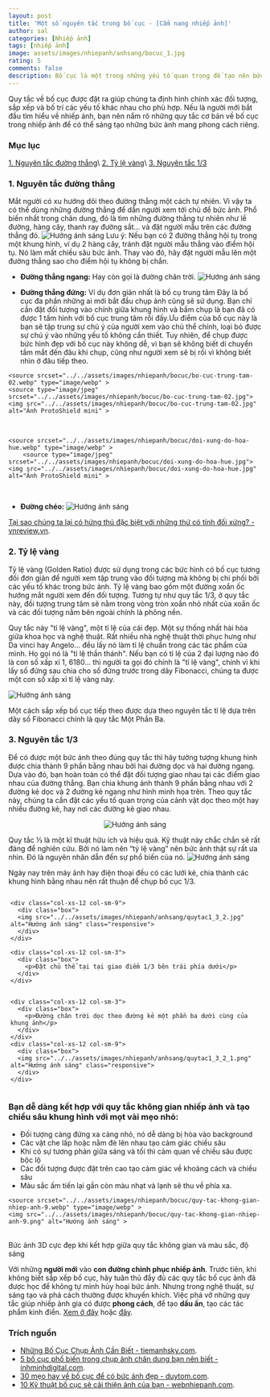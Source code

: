 ```yaml
---
layout: post
title: 'Một số nguyên tắc trong bố cục - [Cẩm nang nhiếp ảnh]'
author: sal
categories: [Nhiếp ảnh]
tags: [nhiếp ảnh]
image: assets/images/nhiepanh/anhsang/bocuc_1.jpg
rating: 5
comments: false
description: Bố cục là một trong những yếu tố quan trọng để tạo nên bức ảnh đẹp, có chiều sâu. Việc áp dụng một số quy tắc trong các tình huống có thể mang đến những bức ảnh đẹp, cân đối và hài hòa, thu hút ánh nhìn của người xem.
---
```


Quy tắc về bố cục được đặt ra giúp chúng ta định hình chính xác đối tượng, sắp xếp và bố trí các yếu tố khác nhau cho phù hợp.  Nếu là người mới bắt đầu tìm hiểu về nhiếp ảnh, bạn nên nắm rõ những quy tắc cơ bản về bố cục trong nhiếp ảnh để có thể sáng tạo những bức ảnh mang phong cách riêng.

### Mục lục

[1. Nguyên tắc đường thẳng](#nguongoc)\\
[2. Tỷ lệ vàng](#huongsang)\\
[3. Nguyên tắc 1/3](#nguyennahn)

<a name="nguongoc"></a>

### 1. Nguyên tắc đường thẳng

Mắt người có xu hướng dõi theo đường thẳng một cách tự nhiên. Vì vậy ta có thể dùng những đường thẳng để dẫn người xem tới chủ để bức ảnh. Phổ biến nhất trong chân dung, đó là tìm những đường thẳng tự nhiên như lề đường, hàng cây, thanh ray đường sắt... và đặt người mẫu trên các đường thẳng đó.
<img src="../../assets/images/nhiepanh/anhsang/bo-cuc-duong-dan-5.jpg" alt="Hướng ánh sáng" class="responsive">
Lưu ý: Nếu bạn có 2 đường thẳng hội tụ trong một khung hình, ví dụ 2 hàng cây, tránh đặt người mẫu thẳng vào điểm hội tụ. Nó làm mất chiều sâu bức ảnh. Thay vào đó, hãy đặt người mẫu lên một đường thẳng sao cho điểm hội tụ không bị chắn.

* **Đường thẳng ngang:** Hay còn gọi là đường chân trời.
  <img src="../../assets/images/nhiepanh/anhsang/Bo-cuc-vang-trong-nhiep-anh-03.jpg" alt="Hướng ánh sáng" class="responsive">

* **Đường thẳng đứng:** Ví dụ đơn giản nhất là bố cụ trung tâm
  Đây là bố cục đa phần những ai mới bắt đầu chụp ảnh cũng sẽ sử dụng. Bạn chỉ cần đặt đối tượng vào chính giữa khung hình và bấm chụp là bạn đã có được 1 tấm hình với bố cục trung tâm rồi đấy.Ưu điểm của bố cục này là bạn sẽ tập trung sự chú ý của người xem vào chủ thể chính, loại bỏ được sự chú ý vào những yếu tố không cần thiết. Tuy nhiên, để chụp được bức hình đẹp với bố cục này không dễ, vì bạn sẽ không biết di chuyển tầm mắt đến đâu khi chụp, cũng như người xem sẽ bị rối vì không biết nhìn ở đâu tiếp theo.

<p style="text-align:center; ">
  <picture>

    <source srcset="../../assets/images/nhiepanh/bocuc/bo-cuc-trung-tam-02.webp" type="image/webp" >
    <source type="image/jpeg" srcset="../../assets/images/nhiepanh/bocuc/bo-cuc-trung-tam-02.jpg">
    <img src="../../assets/images/nhiepanh/bocuc/bo-cuc-trung-tam-02.jpg" alt="Ảnh ProtoShield mini" >

  </picture>
  <br>
  <picture>

    <source srcset="../../assets/images/nhiepanh/bocuc/doi-xung-do-hoa-hue.webp" type="image/webp" >
        <source type="image/jpeg" srcset="../../assets/images/nhiepanh/bocuc/doi-xung-do-hoa-hue.jpg">
    <img src="../../assets/images/nhiepanh/bocuc/doi-xung-do-hoa-hue.jpg" alt="Ảnh ProtoShield mini" >

  </picture>
  <br>
<p>

<!--
<div class="row">
  <div class="column">
  <img src="../../assets/images/nhiepanh/bocuc/bo-cuc-trung-tam-05.jpg" alt="Hướng ánh sáng" >
   <img src="../../assets/images/nhiepanh/bocuc/bo-cuc-trung-tam-04.jpg" alt="Hướng ánh sáng" >
  </div>

    <div class="column">

  <img src="../../assets/images/nhiepanh/bocuc/bo-cuc-trung-tam-02.jpg" alt="Hướng ánh sáng" >
   <img src="../../assets/images/nhiepanh/bocuc/bo-cuc-trung-tam-03.jpg" alt="Hướng ánh sáng" >
  </div>

      <div class="column">

  <img src="../../assets/images/nhiepanh/bocuc/bo-cuc-trung-tam-10.jpg" alt="Hướng ánh sáng" >
  <img src="../../assets/images/nhiepanh/anhsang/Bo-cuc-vang-trong-nhiep-anh-13.jpg" alt="Hướng ánh sáng" >

  </div>

      <div class="column">

  <img src="../../assets/images/nhiepanh/bocuc/bo-cuc-trung-tam-06.jpg" alt="Hướng ánh sáng" >
  <img src="../../assets/images/nhiepanh/bocuc/doi-xung-do-hoa-hue.webp" alt="Hướng ánh sáng" >

    <img src="../../assets/images/nhiepanh/bocuc/bo-cuc-trung-tam-09.jpg" alt="Hướng ánh sáng" >

  </div>

</div>
-->
* **Đường chéo:**
  <img src="../../assets/images/nhiepanh/anhsang/3582398_untitled-shoot-4643-Edit.webp" alt="Hướng ánh sáng" class="responsive">

[Tại sao chúng ta lại có hứng thú đặc biệt với những thứ có tính đối xứng? - vnreview.vn](https://vnreview.vn/thread-old/tai-sao-chung-ta-lai-co-hung-thu-dac-biet-voi-nhung-thu-co-tinh-doi-xung.2918021).

<a name="huongsang"></a>

### 2. Tỷ lệ vàng

Tỷ lệ vàng (Golden Ratio) được sử dụng trong các bức hình có bố cục tương đối đơn giản để người xem tập trung vào đối tượng mà không bị chi phối bởi các yếu tố khác trong bức ảnh. Tỷ lệ vàng bao gồm một đường xoắn ốc hướng mắt người xem đến đối tượng. Tương tự như quy tắc 1/3, ở quy tắc này, đối tượng trung tâm sẽ nằm trong vòng tròn xoắn nhỏ nhất của xoắn ốc và các đối tượng nằm bên ngoài chính là phông nền.

Quy tắc này "tỉ lệ vàng", một tỉ lệ của cái đẹp. Một sự thống nhất hài hòa giữa khoa học và nghệ thuật. Rất nhiều nhà nghệ thuật thời phục hưng như Da vinci hay Angelo... đều lấy nó làm tỉ lệ chuẩn trong các tác phẩm của mình. Họ gọi nó là "tỉ lệ thần thánh". Nếu bạn có tỉ lệ của 2 đại lượng nào đó là con số xấp xỉ 1, 6180... thì người ta gọi đó chính là "tỉ lệ vàng", chính vì khi lấy số đứng sau chia cho số đứng trước trong dãy Fibonacci, chúng ta được một con số xấp xỉ tỉ lệ vàng này.​

<img src="../../assets/images/nhiepanh/anhsang/ap-dung-ty-le-vang-trong-nhiep-anh.jpg" alt="Hướng ánh sáng" class="responsive">

Một cách sắp xếp bố cục tiếp theo được dựa theo nguyên tắc tỉ lệ dựa trên dãy số Fibonacci chính là quy tắc Một Phần Ba.
<a name="nguyennahn"></a>

### 3. Nguyên tắc 1/3

Để có được một bức ảnh theo đúng quy tắc thì hãy tưởng tượng khung hình được chia thành 9 phần bằng nhau bởi hai đường dọc và hai đường ngang. Dựa vào đó, bạn hoàn toàn có thể đặt đối tượng giao nhau tại các điểm giao nhau của đường thẳng. Bạn chia khung ảnh thành 9 phần bằng nhau với 2 đường kẻ dọc và 2 đường kẻ ngang như hình minh họa trên. Theo quy tắc này, chúng ta cần đặt các yếu tố quan trọng của cảnh vật dọc theo một hay nhiều đường kẻ, hay nơi các đường kẻ giao nhau.

<p style="text-align:center; "><img src="../../assets/images/nhiepanh/anhsang/quy-tac-khong-gian-nhiep-anh-4.png" alt="Hướng ánh sáng" class="responsive"></p>

Quy tắc ⅓ là một kĩ thuật hữu ích và hiệu quả. Kỹ thuật này chắc chắn sẽ rất đáng để nghiên cứu. Bởi nó làm nên “tỷ lệ vàng” nên bức ảnh thật sự rất ưa nhìn. Đó là nguyên nhân dẫn đến sự phổ biến của nó.
<img src="../../assets/images/nhiepanh/anhsang/quytac1_3_1.jpg" alt="Hướng ánh sáng" class="responsive">

Ngày nay trên máy ảnh hay điện thoại đều có các lưới kẻ, chia thành các khung hình bằng nhau nên rất thuận để chụp bố cục 1/3.

<!-- 2 columns offset -->
<div class="container">
  <div class="row">

    <div class="col-xs-12 col-sm-9">
      <div class="box">
      <img src="../../assets/images/nhiepanh/anhsang/quytac1_3_2.jpg" alt="Hướng ánh sáng" class="responsive">
      </div>
    </div>

    <div class="col-xs-12 col-sm-3">
      <div class="box">
        <p>Đặt chủ thể tại tại giao điểm 1/3 bên trái phía dưới</p>
      </div>
    </div>

  </div>
</div>

<!-- 2 columns offset -->
<div class="container">
  <div class="row">

    <div class="col-xs-12 col-sm-3">
      <div class="box">
        <p>Đường chân trời dọc theo đường kẻ một phần ba dưới cùng của khung ảnh</p>
      </div>
    </div>
    <div class="col-xs-12 col-sm-9">
      <div class="box">
      <img src="../../assets/images/nhiepanh/anhsang/quytac1_3_2_1.png" alt="Hướng ánh sáng" class="responsive">
      </div>
    </div>

  </div>
</div>

### Bạn dễ dàng kết hợp với quy tắc không gian nhiếp ảnh và tạo chiều sâu khung hình với mọt vài mẹo nhỏ:

* Đối tượng càng đứng xa càng nhỏ, nó dễ dàng bị hòa vào background
* Các vật che lấp hoặc nằm đè lên nhau tạo cảm giác chiều sâu
* Khi có sự tương phản giữa sáng và tối thì cảm quan về chiều sâu được bộc lộ
* Các đối tượng được đặt trên cao tạo cảm giác về khoảng cách và chiều sâu
* Màu sắc ấm tiến lại gần còn màu nhạt và lạnh sẽ thu về phía xa.

<p style="text-align:center; ">
  <picture>

    <source srcset="../../assets/images/nhiepanh/bocuc/quy-tac-khong-gian-nhiep-anh-9.webp" type="image/webp" >
    <img src="../../assets/images/nhiepanh/bocuc/quy-tac-khong-gian-nhiep-anh-9.png" alt="Hướng ánh sáng" >

  </picture>
  <br>
Bức ảnh 3D cực đẹp khi kết hợp giữa quy tắc không gian và màu sắc, độ sáng
</p>

Với những **người mới** vào **con đường chinh phục nhiếp ảnh**. Trước tiên, khi không biết sắp xếp bố cục, hãy tuân thủ đầy đủ các quy tắc bố cục ảnh đã được học để không tự mình hủy hoại bức ảnh. Nhưng trong nghệ thuật, sự sáng tạo và phá cách thường được khuyến khích. Việc phá vỡ những quy tắc giúp nhiếp ảnh gia có được **phong cách**, để tạo **dấu ấn**, tạo các tác phẩm kinh điển. [Xem ở đây](https://mythuatms.com/hoc-ve-bo-cuc-pha-cach-trong-nhiep-anh-d1523.html) hoặc [đây](https://binhminhdigital.com/tin/lam-sao-de-pha-bo-bo-cuc-chuan.html).

### Trích nguồn

* [Những Bố Cục Chụp Ảnh Cần Biết - tiemanhsky.com](https://tiemanhsky.com/bo-cuc-chup-anh/#Bo_Cuc_13).
* [5 bố cục phổ biến trong chụp ảnh chân dung bạn nên biết
  -inhminhdigital.com](https://binhminhdigital.com/tin/5-bo-cuc-pho-bien-trong-chup-anh-chan-dung-ban-nen-biet.html).
* [30 mẹo hay về bố cục để có bức ảnh đẹp - duytom.com](https://duytom.com/tin-tuc/759-30-kieu-bo-cuc-kinh-dien-de-co-buc-anh-dep).
* [10 Kỹ thuật bố cục sẽ cải thiện ảnh của bạn - webnhiepanh.com](https://webnhiepanh.com/10-ky-thuat-bo-cuc-se-cai-thien-anh-cua-ban-5355).

<style>
.box {
  display: flex;
  align-items: center;
  justify-content: center;
  background: #aaa;
  margin: 20px 0;
  width: 100%;
  min-height: 200px;
  border: 2px #ccc solid;
  color: #fff;
}

.row {
  display: flex;
  flex-wrap: wrap;
  padding: 0 4px;
}

/* Create four equal columns that sits next to each other */
.column {
  flex: 25%;
  max-width: 25%;
  padding: 0 4px;
}

.column img {
  margin-top: 8px;
  vertical-align: middle;
  width: 100%;
}

/* Responsive layout - makes a two column-layout instead of four columns */
@media screen and (max-width: 800px) {
  .column {

    flex: 50%;
    max-width: 50%;

  }
}

/* Responsive layout - makes the two columns stack on top of each other instead of next to each other */
@media screen and (max-width: 600px) {
  .column {

    flex: 100%;
    max-width: 100%;

  }
}
</style>
